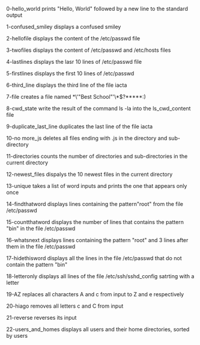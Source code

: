 0-hello_world prints "Hello, World" followed by a new line to the standard output

1-confused_smiley displays a confused smiley

2-hellofile displays the content of the /etc/passwd file

3-twofiles displays the content of /etc/passwd and /etc/hosts files

4-lastlines displays the lasr 10 lines of /etc/passwd file

5-firstlines displays the first 10 lines of /etc/passwd

6-third_line displays the third line of the file iacta

7-file creates a file named \*\\'"Best School"\'\\*$\?\*\*\*\*\*:)

8-cwd_state write the result of the command ls -la into the ls_cwd_content file

9-duplicate_last_line duplicates the last line of the file iacta

10-no more_js deletes all files ending with .js in the directory and sub-directory

11-directories counts the number of directories and sub-directories in the current directory

12-newest_files dispalys the 10 newest files in the current directory

13-unique takes a list of word inputs and prints the one that appears only once

14-findthatword displays lines containing the pattern"root" from the file /etc/passwd

15-countthatword displays the number of lines that contains the pattern "bin" in the file /etc/passwd

16-whatsnext displays lines containing the pattern "root" and 3 lines after them in the file /etc/passwd

17-hidethisword displays all the lines in the file /etc/passwd that do not contain the pattern "bin"

18-letteronly displays all lines of the file /etc/ssh/sshd_config satrting with a letter

19-AZ replaces all characters A and c from input to Z and e respectively

20-hiago removes all letters c and C from input

21-reverse reverses its input

22-users_and_homes displays all users and their home directories, sorted by users
